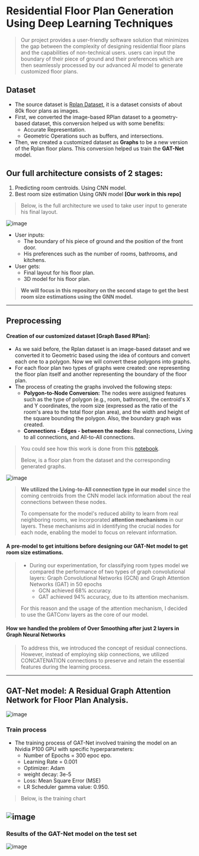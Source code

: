 # Residential Floor Plan Generation Using Deep Learning Techniques

> Our project provides a user-friendly software solution that minimizes the gap between the complexity of designing residential floor plans and the capabilities of non-technical users. users can input the boundary of their piece of ground and their preferences which are then seamlessly processed by our advanced AI model to generate customized floor plans. 

## Dataset
- The source dataset is [Rplan Dataset](http://staff.ustc.edu.cn/~fuxm/projects/DeepLayout/index.html), it is a dataset consists of about 80k floor plans as images.
- First, we converted the image-based RPlan dataset to a geometry-based dataset, this conversion helped us with some benefits:
  - Accurate Representation.
  - Geometric Operations such as buffers, and intersections.
- Then, we created a customized dataset as **Graphs** to be a new version of the Rplan floor plans. This conversion helped us train the **GAT-Net** model.

## Our full architecture consists of 2 stages:
1. Predicting room centroids. Using CNN model.
2. Best room size estimation Using GNN model **[Our work in this repo]**

> Below, is the full architecture we used to take user input to generate his final layout.

![image](https://github.com/mo7amed7assan1911/Floor_Plan_Generation_using_GNNs/assets/55090589/c0448e53-fdc6-471a-9e0c-8b1aee185363)

* User inputs:
  * The boundary of his piece of ground and the position of the front door.
  * His preferences such as the number of rooms, bathrooms, and kitchens.
* User gets:
   * Final layout for his floor plan.
   * 3D model for his floor plan.

> **We will focus in this repository on the second stage to get the best room size estimations using the GNN model.**
---
## Preprocessing

#### Creation of our customized dataset [Graph Based RPlan]:
* As we said before, the Rplan dataset is an image-based dataset and we converted it to Geometric based using the idea of contours and convert each one to a polygon. Now we will convert these polygons into graphs.
* For each floor plan two types of graphs were created: one representing the floor plan itself and another representing the boundary of the floor plan.
* The process of creating the graphs involved the following steps:
	* **Polygon-to-Node Conversion:** The nodes were assigned features such as the type of polygon (e.g., room, bathroom), the centroid's X and Y coordinates, the room size (expressed as the ratio of the room's area to the total floor plan area), and the width and height of the square bounding the polygon. Also, the boundary graph was created.
	* **Connections - Edges - between the nodes:** Real connections, Living to all connections, and All-to-All connections.

> You could see how this work is done from this [notebook](https://github.com/mo7amed7assan1911/Floor_Plan_Generation_using_GNNs/blob/with-boundary/Creating_Dataset/generating-graphs.ipynb).
> 
> Below, is a floor plan from the dataset and the corresponding generated graphs.

![image](https://github.com/mo7amed7assan1911/Floor_Plan_Generation_using_GNNs/assets/55090589/3e49c78e-f1e5-49a6-8dd3-23b1ce8151f1)
> **We utilized the Living-to-All connection type in our model** since the coming centroids from the CNN model lack information about the real connections between these nodes.
>
> To compensate for the model's reduced ability to learn from real neighboring rooms, we incorporated **attention mechanisms** in our layers. These mechanisms aid in identifying the crucial nodes for each node, enabling the model to focus on relevant information.

#### A pre-model to get intuitions before designing our GAT-Net model to get room size estimations.
> * During our experimentation, for classifying room types model we compared the performance of two types of graph convolutional layers: Graph Convolutional Networks (GCN) and Graph Attention Networks (GAT) in 50 epochs
>     * GCN achieved 68% accuracy.
>     * GAT achieved 94% accuracy, due to its attention mechanism.
>   
> For this reason and the usage of the attention mechanism, I decided to use the GATConv layers as the core of our model.

#### How we handled the problem of Over Smoothing after just 2 layers in Graph Neural Networks
> To address this, we introduced the concept of residual connections. However, instead of employing skip connections, we utilized CONCATENATION connections to preserve and retain the essential features during the learning process.
---
## GAT-Net model: A Residual Graph Attention Network for Floor Plan Analysis.
![image](https://github.com/mo7amed7assan1911/Floor_Plan_Generation_using_GNNs/assets/55090589/8df287fe-252f-4884-aa90-a21eeb1bb118)

### Train process
* The training process of GAT-Net involved training the model on an Nvidia P100 GPU with specific hyperparameters:
	* Number of Epochs = 300 epoc epo.
	* Learning Rate = 0.001
	* Optimizer: Adam
	* weight decay: 3e-5
	* Loss: Mean Square Error (MSE)
	* LR Scheduler gamma value: 0.950.
> Below, is the training chart

![image](https://github.com/mo7amed7assan1911/Floor_Plan_Generation_using_GNNs/assets/55090589/e9dbaf2d-b3d2-4cbd-8883-691099102aad)
---
### Results of the GAT-Net model on the test set
![image](https://github.com/mo7amed7assan1911/Floor_Plan_Generation_using_GNNs/assets/55090589/b05d85ff-c45a-4f2e-9ac3-163819c2ebdc)
